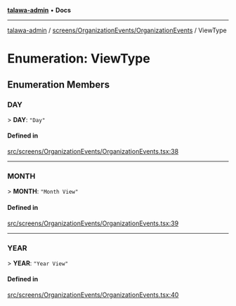 [**talawa-admin**](../../../../README.md) • **Docs**

***

[talawa-admin](../../../../modules.md) / [screens/OrganizationEvents/OrganizationEvents](../README.md) / ViewType

# Enumeration: ViewType

## Enumeration Members

### DAY

\> **DAY**: `"Day"`

#### Defined in

[src/screens/OrganizationEvents/OrganizationEvents.tsx:38](https://github.com/PalisadoesFoundation/talawa-admin/blob/c49a58cefb47697eb25ed53aa1ef6d685c772d3e/src/screens/OrganizationEvents/OrganizationEvents.tsx#L38)

***

### MONTH

\> **MONTH**: `"Month View"`

#### Defined in

[src/screens/OrganizationEvents/OrganizationEvents.tsx:39](https://github.com/PalisadoesFoundation/talawa-admin/blob/c49a58cefb47697eb25ed53aa1ef6d685c772d3e/src/screens/OrganizationEvents/OrganizationEvents.tsx#L39)

***

### YEAR

\> **YEAR**: `"Year View"`

#### Defined in

[src/screens/OrganizationEvents/OrganizationEvents.tsx:40](https://github.com/PalisadoesFoundation/talawa-admin/blob/c49a58cefb47697eb25ed53aa1ef6d685c772d3e/src/screens/OrganizationEvents/OrganizationEvents.tsx#L40)

